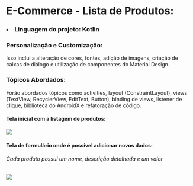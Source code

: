 # E-Commerce - Lista de Produtos:
<p> 
  
### <li> Linguagem do projeto: Kotlin </li>

### Personalização e Customização:
Isso inclui a alteração de cores, fontes, adição de imagens, criação de caixas de diálogo e utilização de componentes do Material Design.

### Tópicos Abordados: 
Forão abordados tópicos como activities, layout (ConstraintLayout), views (TextView, RecyclerView, EditText, Button), binding de views, listener de clique, biblioteca do AndroidX e refatoração de código.

#### Tela inicial com a listagem de produtos:

<img src="https://github.com/darleyleal98/lista-de-produtos/assets/132721098/3a92ccc7-872d-483f-a9fa-a2a91aef857e)"> </img>

  #### Tela de formulário onde é possível adicionar novos dados:
  ###### *Cada produto possui um nome, descrição detalhada e um valor*

<img src="https://github.com/darleyleal98/lista-de-produtos/assets/132721098/6b2cc717-5d65-479f-afea-df4ab68a4d66)"> </img>


